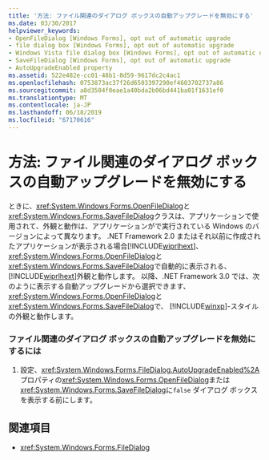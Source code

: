 ```yaml
---
title: '方法: ファイル関連のダイアログ ボックスの自動アップグレードを無効にする'
ms.date: 03/30/2017
helpviewer_keywords:
- OpenFileDialog [Windows Forms], opt out of automatic upgrade
- file dialog box [Windows Forms], opt out of automatic upgrade
- Windows Vista file dialog box [Windows Forms], opt out of automatic upgrade
- SaveFileDialog [Windows Forms], opt out of automatic upgrade
- AutoUpgradeEnabled property
ms.assetid: 522e482e-cc01-48b1-8d59-9617dc2c4ac1
ms.openlocfilehash: 0753873ac37f26d6503397290ef4603702737a86
ms.sourcegitcommit: a8d3504f0eae1a40bda2b06bd441ba01f1631ef0
ms.translationtype: MT
ms.contentlocale: ja-JP
ms.lasthandoff: 06/18/2019
ms.locfileid: "67170616"
---
```

# <a name="how-to-opt-out-of-file-dialog-box-automatic-upgrade"></a>方法: ファイル関連のダイアログ ボックスの自動アップグレードを無効にする
ときに、<xref:System.Windows.Forms.OpenFileDialog>と<xref:System.Windows.Forms.SaveFileDialog>クラスは、アプリケーションで使用されて、外観と動作は、アプリケーションがで実行されている Windows のバージョンによって異なります。 .NET Framework 2.0 またはそれ以前に作成されたアプリケーションが表示される場合[!INCLUDE[wiprlhext](../../../../includes/wiprlhext-md.md)]、<xref:System.Windows.Forms.OpenFileDialog>と<xref:System.Windows.Forms.SaveFileDialog>で自動的に表示される、[!INCLUDE[wiprlhext](../../../../includes/wiprlhext-md.md)]外観と動作します。 以降、.NET Framework 3.0 では、次のように表示する自動アップグレードから選択できます、<xref:System.Windows.Forms.OpenFileDialog>と<xref:System.Windows.Forms.SaveFileDialog>で、 [!INCLUDE[winxp](../../../../includes/winxp-md.md)]-スタイルの外観と動作します。  
  
### <a name="to-opt-out-of-file-dialog-box-automatic-upgrade"></a>ファイル関連のダイアログ ボックスの自動アップグレードを無効にするには  
  
1. 設定、<xref:System.Windows.Forms.FileDialog.AutoUpgradeEnabled%2A>プロパティの<xref:System.Windows.Forms.OpenFileDialog>または<xref:System.Windows.Forms.SaveFileDialog>に`false` ダイアログ ボックスを表示する前にします。  
  
## <a name="see-also"></a>関連項目

- <xref:System.Windows.Forms.FileDialog>
